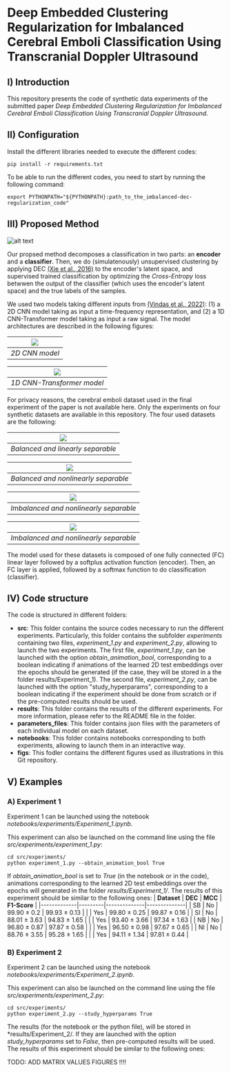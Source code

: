 # Deep Embedded Clustering Regularization for Imbalanced Cerebral Emboli Classification Using Transcranial Doppler Ultrasound

## I) Introduction

This repository presents the code of synthetic data experiments of the submitted paper *Deep Embedded Clustering Regularization for Imbalanced Cerebral Emboli Classification Using Transcranial Doppler Ultrasound*.

## II) Configuration

Install the different libraries needed to execute the different codes:

    pip install -r requirements.txt

To be able to run the different codes, you need to start by running the following command:

    export PYTHONPATH="${PYTHONPATH}:path_to_the_imbalanced-dec-regularization_code"

## III) Proposed Method

![alt text](https://github.com/gitanonymoussubmussion/imbalanced-dec-regularization/blob/main/figs/Method/GlobalPipeline.jpg)

Our propsed method decomposes a classification in two parts: an **encoder** and a **classifier**. Then, we do (simulatenously) unsupervised clustering by applying DEC [(Xie et al., 2016)](https://arxiv.org/abs/1511.06335) to the encoder's latent space, and supervised trained classification by optimizing the *Cross-Entropy* loss betwwen the output of the classifier (which uses the encoder's latent space) and the true labels of the samples.

We used two models taking different inputs from [(Vindas et al., 2022)](https://www.mlforhc.org/s/43-Paper-43_CameraReady.pdf): (1) a 2D CNN model taking as input a time-frequency representation, and (2) a 1D CNN-Transformer model taking as input a raw signal. The model architectures are described in the following figures:

| ![](https://github.com/gitanonymoussubmussion/imbalanced-dec-regularization/blob/main/figs/Method/2DCNN.jpg) | 
|:--:| 
| *2D CNN model* |

| ![](https://github.com/gitanonymoussubmussion/imbalanced-dec-regularization/blob/main/figs/Method/1DCNN_Transformer.jpg) | 
|:--:| 
| *1D CNN-Transformer model* |

For privacy reasons, the cerebral emboli dataset used in the final experiment of the paper is not available here. Only the experiments on four synthetic datasets are available in this repository. The four used datasets are the following:

| ![](https://github.com/gitanonymoussubmussion/imbalanced-dec-regularization/blob/main/figs/Dataset/SeparableBalanced.png) | 
|:--:| 
| *Balanced and linearly separable* |

| ![](https://github.com/gitanonymoussubmussion/imbalanced-dec-regularization/blob/main/figs/Dataset/NotSeparableBalanced.png) | 
|:--:| 
| *Balanced and nonlinearly separable* |


| ![](https://github.com/gitanonymoussubmussion/imbalanced-dec-regularization/blob/main/figs/Dataset/SeparableUnbalanced.png) | 
|:--:| 
| *Imbalanced and nonlinearly separable* |


| ![](https://github.com/gitanonymoussubmussion/imbalanced-dec-regularization/blob/main/figs/Dataset/NotSeparableUnbalanced.png) | 
|:--:| 
| *Imbalanced and nonlinearly separable* |


The model used for these datasets is composed of one fully connected (FC) linear layer followed by a softplus activation function (encoder). Then, an FC layer is applied, followed by a softmax function to do classification (classifier). 

## IV) Code structure

The code is structured in different folders:
- **src**: This folder contains the source codes necessary to run the different experiments. Particularly, this folder contains the subfolder *experiments* containing two files, *experiment_1.py* and *experiment_2.py*, allowing to launch the two experiments. 
The first file, *experiment_1.py*, can be launched with the option *obtain_animation_bool*, corresponding to a boolean indicating if animations of the learned 2D test embeddings over the epochs should be generated (if the case, they will be stored in a the folder results/Experiment_1). 
The second file, *experiment_2.py*, can be launched with the option "study_hyperparams", corresponding to a boolean indicating if the experiment should be done from scratch or if the pre-computed results should be used.
- **results**: This folder contains the results of the different experiments. For more information, please refer to the README file in the folder.
- **parameters_files**: This folder contains json files with the parameters of each individual model on each dataset.
- **notebooks**: This folder contains notebooks corresponding to both experiments, allowing to launch them in an interactive way.
- **figs**: This fodler contains the different figures used as illustrations in this Git repository.


## V) Examples

### A) Experiment 1

Experiment 1 can be launched using the notebook *notebooks/experiments/Experiment_1.ipynb*.

This experiment can also be launched on the command line using the file *src/experiments/experiment_1.py*:

    cd src/experiments/
    python experiment_1.py --obtain_animation_bool True
    
If *obtain_animation_bool* is set to *True* (in the notebook or in the code), animations corresponding to the learned 2D test embeddings over the epochs will generated in the folder *results/Experiment_1/*.
The results of this experiment should be similar to the following ones:
| **Dataset** | **DEC** | **MCC**      | **F1-Score** |
|-------------|---------|--------------|--------------|
|      SB     | No      | 99.90 ± 0.2   | 99.93 ± 0.13 |
|             | Yes     | 99.80 ± 0.25  | 99.87 ± 0.16 |
|      SI     | No      | 88.01 ± 3.63 | 94.83 ± 1.65 |
|             | Yes     | 93.40 ± 3.66  | 97.34 ± 1.63 |
|      NB     | No      | 96.80 ± 0.87  | 97.87 ± 0.58 |
|             | Yes     | 96.50 ± 0.98  | 97.67 ± 0.65 |
|      NI     | No      | 88.76 ± 3.55 | 95.28 ± 1.65 |
|             | Yes     | 94.11 ± 1.34 | 97.81 ± 0.44 |

### B) Experiment 2

Experiment 2 can be launched using the notebook *notebooks/experiments/Experiment_2.ipynb*.

This experiment can also be launched on the command line using the file *src/experiments/experiment_2.py*:

    cd src/experiments/
    python experiment_2.py --study_hyperparams True
    
The results (for the notebook or the python file), will be stored in *results/Experiment_2/. If they are launched with the option *study_hyperparams* set to *False*, then pre-computed results will be used. 
The results of this experiment should be similar to the following ones:

TODO: ADD MATRIX VALUES FIGURES !!!!

